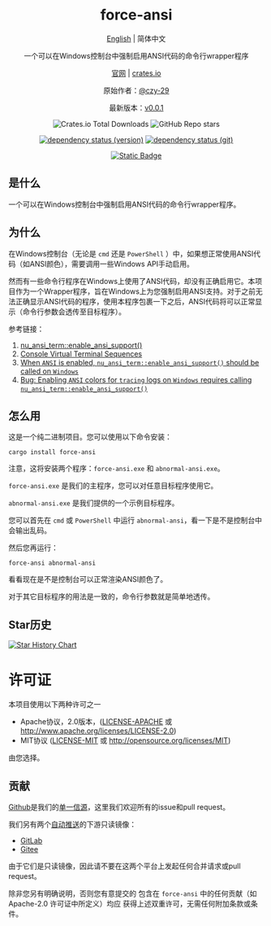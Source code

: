 <div align="center">

# force-ansi

[English](README.md) | 简体中文

一个可以在Windows控制台中强制启用ANSI代码的命令行wrapper程序

[官网](https://opensound.run) | [crates.io](https://crates.io/crates/force-ansi)

原始作者：[@czy-29](https://github.com/czy-29)

最新版本：[v0.0.1](https://github.com/opensound-org/force-ansi/releases/tag/v0.0.1)

![Crates.io Total Downloads](https://img.shields.io/crates/d/force-ansi)
![GitHub Repo stars](https://img.shields.io/github/stars/opensound-org/force-ansi)

[![dependency status (version)](https://deps.rs/crate/force-ansi/0.0.1/status.svg?subject=v0.0.1-deps)](https://deps.rs/crate/force-ansi/0.0.1)
[![dependency status (git)](https://deps.rs/repo/github/opensound-org/force-ansi/status.svg?subject=git-deps)](https://deps.rs/repo/github/opensound-org/force-ansi)

[![Static Badge](https://img.shields.io/badge/build_with-Rust_1.83.0-dca282)](https://blog.rust-lang.org/2024/11/28/Rust-1.83.0.html)

</div>

## 是什么
一个可以在Windows控制台中强制启用ANSI代码的命令行wrapper程序。

## 为什么
在Windows控制台（无论是 `cmd` 还是 `PowerShell` ）中，如果想正常使用ANSI代码（如ANSI颜色），需要调用一些Windows API手动启用。

然而有一些命令行程序在Windows上使用了ANSI代码，却没有正确启用它。本项目作为一个Wrapper程序，旨在Windows上为您强制启用ANSI支持。对于之前无法正确显示ANSI代码的程序，使用本程序包裹一下之后，ANSI代码将可以正常显示（命令行参数会透传至目标程序）。

参考链接：
1. [nu_ansi_term::enable_ansi_support()](https://docs.rs/nu-ansi-term/latest/x86_64-pc-windows-msvc/nu_ansi_term/fn.enable_ansi_support.html)
2. [Console Virtual Terminal Sequences](https://learn.microsoft.com/en-us/windows/console/console-virtual-terminal-sequences)
3. [When `ANSI` is enabled, `nu_ansi_term::enable_ansi_support()` should be called on `Windows`](https://github.com/tokio-rs/tracing/issues/3068)
4. [Bug: Enabling `ANSI` colors for `tracing` logs on `Windows` requires calling `nu_ansi_term::enable_ansi_support()`](https://github.com/surrealdb/surrealdb/issues/5224)

## 怎么用
这是一个纯二进制项目。您可以使用以下命令安装：
```
cargo install force-ansi
```
注意，这将安装两个程序：`force-ansi.exe` 和 `abnormal-ansi.exe`。

`force-ansi.exe` 是我们的主程序，您可以对任意目标程序使用它。

`abnormal-ansi.exe` 是我们提供的一个示例目标程序。

您可以首先在 `cmd` 或 `PowerShell` 中运行 `abnormal-ansi`，看一下是不是控制台中会输出乱码。

然后您再运行：
```
force-ansi abnormal-ansi
```
看看现在是不是控制台可以正常渲染ANSI颜色了。

对于其它目标程序的用法是一致的，命令行参数就是简单地透传。

## Star历史

[![Star History Chart](https://api.star-history.com/svg?repos=opensound-org/force-ansi&type=Date)](https://star-history.com/#opensound-org/force-ansi&Date)

# 许可证

本项目使用以下两种许可之一

 * Apache协议，2.0版本，([LICENSE-APACHE](LICENSE-APACHE) 或
   http://www.apache.org/licenses/LICENSE-2.0)
 * MIT协议 ([LICENSE-MIT](LICENSE-MIT) 或
   http://opensource.org/licenses/MIT)

由您选择。

## 贡献

[Github](https://github.com/opensound-org/force-ansi)是我们的[单一信源](https://en.wikipedia.org/wiki/Single_source_of_truth)，这里我们欢迎所有的issue和pull request。

我们另有两个[自动推送](.github/workflows/mirror.yml)的下游只读镜像：
- [GitLab](https://gitlab.com/opensound-org/force-ansi)
- [Gitee](https://gitee.com/opensound-org/force-ansi)

由于它们是只读镜像，因此请不要在这两个平台上发起任何合并请求或pull request。

除非您另有明确说明，否则您有意提交的
包含在 `force-ansi` 中的任何贡献（如 Apache-2.0 许可证中所定义）均应
获得上述双重许可，无需任何附加条款或条件。
